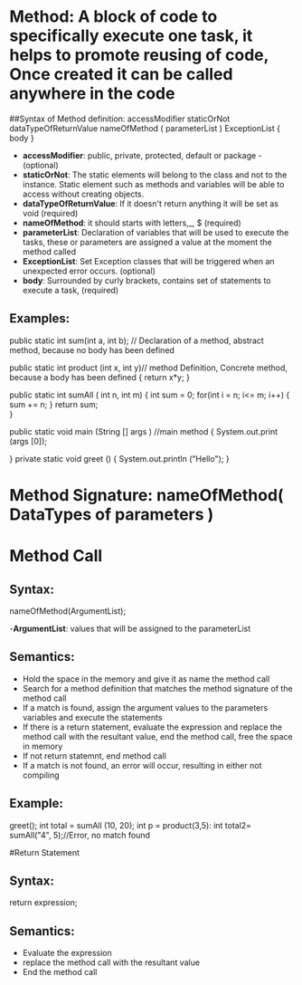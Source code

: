 # Method: A block of code to specifically execute one task, it helps to promote reusing of code, Once created it can be called anywhere in the code

##Syntax of Method definition:
  accessModifier staticOrNot dataTypeOfReturnValue nameOfMethod ( parameterList ) ExceptionList
  {
    body
  }
  
-  **accessModifier**:  public, private, protected, default or package - (optional)
-  **staticOrNot**:  The static elements will belong to the class and not to the instance. Static element such as methods and variables will be able to access without creating objects.
-  **dataTypeOfReturnValue**: If it doesn't return anything it will be set as void (required)
-  **nameOfMethod**: it should starts with letters,_, $ (required)
-  **parameterList**: Declaration of variables that will be used to execute the tasks, these or parameters are assigned a value at the moment the method called
-  **ExceptionList**: Set Exception classes that will be triggered when an unexpected error occurs. (optional)
-  **body**: Surrounded by curly brackets, contains set of statements to execute a task, (required)



## Examples:

   public static int sum(int a, int b);  // Declaration of a method, abstract method, because no body has been defined
   
   public static int product (int x, int y)// method Definition, Concrete method, because a body has been defined
   {
       return x*y;
   }
   
   public static int sumAll ( int n, int m)
   {
      int sum = 0;
     for(int i = n; i<= m; i++)
     {
         sum += n;
     }
     return sum;    
   }
   
   public static void main (String [] args ) //main method
   {
       System.out.print (args [0]);
       
   }
   private static void greet () {
      System.out.println ("Hello");
   }
   
# Method Signature: nameOfMethod( DataTypes of parameters ) 

# Method Call
## Syntax:
   nameOfMethod(ArgumentList);
   
-**ArgumentList**: values that will be assigned to the parameterList

## Semantics:
-   Hold the space in the memory and give it as name the method call
-   Search for a method definition that matches the method signature of the method call
-   If a match is found, assign the argument values to the parameters variables and execute the statements
-   If there is a return statement, evaluate the expression and replace the method call with the resultant value, end the method call, free the space in memory
-   If not return statemnt, end method call
-   If a match is not found, an error will occur, resulting in either not compiling

## Example:
   greet();
   int total = sumAll (10, 20);
   int p     = product(3,5):
   int total2= sumAll("4", 5);//Error, no match found
   
#Return Statement

## Syntax:
   return expression;
## Semantics:
-   Evaluate the expression
-   replace the method call with the resultant value
-   End the method call


      
               